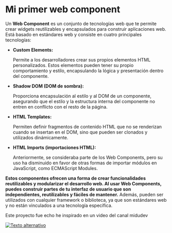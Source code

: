 # Mi primer web component

Un **Web Component** es un conjunto de tecnologías web que te permite crear widgets reutilizables y encapsulados para construir aplicaciones web. Está basado en estándares web y consiste en cuatro principales tecnologías:

- **Custom Elements:**

    Permite a los desarrolladores crear sus propios elementos HTML personalizados. Estos elementos pueden tener su propio comportamiento y estilo, encapsulando la lógica y presentación dentro del componente.

- **Shadow DOM (DOM de sombra):**

    Proporciona encapsulación al estilo y al DOM de un componente, asegurando que el estilo y la estructura interna del componente no entren en conflicto con el resto de la página.

- **HTML Templates:**
  
  Permiten definir fragmentos de contenido HTML que no se renderizan cuando se insertan en el DOM, sino que pueden ser clonados y utilizados dinámicamente.

- **HTML Imports (importaciones HTML):**
  
  Anteriormente, se consideraba parte de los Web Components, pero su uso ha disminuido en favor de otras formas de importar módulos en JavaScript, como ECMAScript Modules.

**Estos componentes ofrecen una forma de crear funcionalidades reutilizables y modularizar el desarrollo web. Al usar Web Components, puedes construir partes de tu interfaz de usuario que son independientes, reutilizables y fáciles de mantener.** Además, pueden ser utilizados con cualquier framework o biblioteca, ya que son estándares web y no están vinculados a una tecnología específica.

Este proyecto fue echo he inspirado en un video del canal midudev

[![Texto alternativo](https://i.ytimg.com/an_webp/sWQt3t7QCnc/mqdefault_6s.webp?du=3000&sqp=CKrKg6sG&rs=AOn4CLCOEbIZK5njExXxLA3AJvNCRPUMgQ)](https://www.youtube.com/watch?v=sWQt3t7QCnc)
